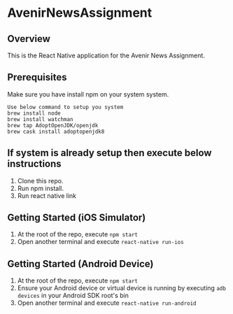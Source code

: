 # AvenirNewsAssignment

## Overview

This is the React Native application for the Avenir News Assignment. 

## Prerequisites
Make sure you have install npm on your system system.
```
Use below command to setup you system
brew install node
brew install watchman
brew tap AdoptOpenJDK/openjdk
brew cask install adoptopenjdk8
```

## If system is already setup then execute below instructions

1. Clone this repo.
1. Run npm install.
1. Run react native link

## Getting Started (iOS Simulator)

1. At the root of the repo, execute `npm start`
1. Open another terminal and execute `react-native run-ios`

## Getting Started (Android Device)

1. At the root of the repo, execute `npm start`
1. Ensure your Android device or virtual device is running by executing `adb devices` in your Android SDK root's bin
1. Open another terminal and execute `react-native run-android`
